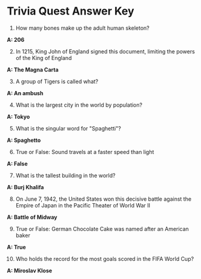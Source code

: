 # Trivia Quest Answer Key

1) How many bones make up the adult human skeleton?

**A: 206**

2) In 1215, King John of England signed this document, limiting the powers of the King of England

**A: The Magna Carta**

3) A group of Tigers is called what?

**A: An ambush**

4) What is the largest city in the world by population?

**A: Tokyo**

5) What is the singular word for "Spaghetti"?

**A: Spaghetto**

6) True or False: Sound travels at a faster speed than light

**A: False**

7) What is the tallest building in the world?

**A: Burj Khalifa**

8) On June 7, 1942, the United States won this decisive battle against the Empire of Japan in the Pacific Theater of World War II

**A: Battle of Midway**

9) True or False: German Chocolate Cake was named after an American baker

**A: True**

10) Who holds the record for the most goals scored in the FIFA World Cup?

**A: Miroslav Klose**